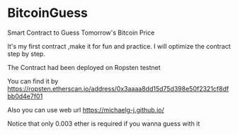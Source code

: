 # BitcoinGuess

Smart Contract to Guess Tomorrow's Bitcoin Price

It's my first contract ,make it for fun and practice. I will optimize the contract step by step.

The Contract had been deployed on Ropsten testnet

You can find it by https://ropsten.etherscan.io/address/0x3aaaa8dd15d75d398e50f2321cf8dfbb0d4e7f01

Also you can use web url https://michaelg-j.github.io/

Notice that only 0.003 ether is required if you wanna guess with it
